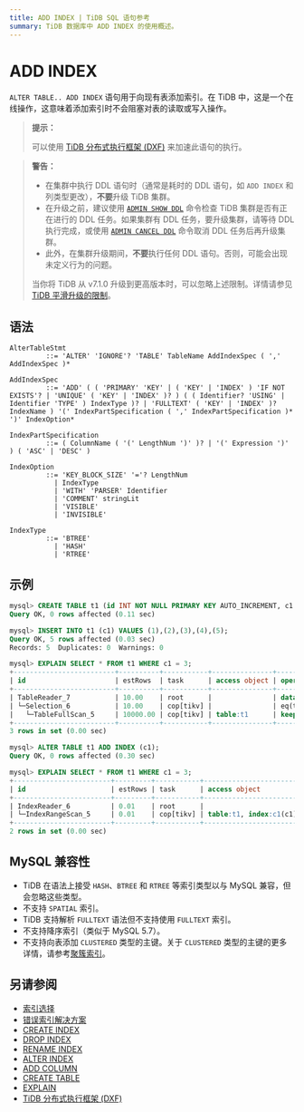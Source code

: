 ```yaml
---
title: ADD INDEX | TiDB SQL 语句参考
summary: TiDB 数据库中 ADD INDEX 的使用概述。
---
```


# ADD INDEX

`ALTER TABLE.. ADD INDEX` 语句用于向现有表添加索引。在 TiDB 中，这是一个在线操作，这意味着添加索引时不会阻塞对表的读取或写入操作。

> **提示：**
>
> 可以使用 [TiDB 分布式执行框架 (DXF)](/tidb-distributed-execution-framework.md) 来加速此语句的执行。

<CustomContent platform="tidb">

> **警告：**
>
> - 在集群中执行 DDL 语句时（通常是耗时的 DDL 语句，如 `ADD INDEX` 和列类型更改），**不要**升级 TiDB 集群。
> - 在升级之前，建议使用 [`ADMIN SHOW DDL`](/sql-statements/sql-statement-admin-show-ddl.md) 命令检查 TiDB 集群是否有正在进行的 DDL 任务。如果集群有 DDL 任务，要升级集群，请等待 DDL 执行完成，或使用 [`ADMIN CANCEL DDL`](/sql-statements/sql-statement-admin-cancel-ddl.md) 命令取消 DDL 任务后再升级集群。
> - 此外，在集群升级期间，**不要**执行任何 DDL 语句。否则，可能会出现未定义行为的问题。
>
> 当你将 TiDB 从 v7.1.0 升级到更高版本时，可以忽略上述限制。详情请参见 [TiDB 平滑升级的限制](/smooth-upgrade-tidb.md)。

</CustomContent>

## 语法

```ebnf+diagram
AlterTableStmt
         ::= 'ALTER' 'IGNORE'? 'TABLE' TableName AddIndexSpec ( ',' AddIndexSpec )*

AddIndexSpec
         ::= 'ADD' ( ( 'PRIMARY' 'KEY' | ( 'KEY' | 'INDEX' ) 'IF NOT EXISTS'? | 'UNIQUE' ( 'KEY' | 'INDEX' )? ) ( ( Identifier? 'USING' | Identifier 'TYPE' ) IndexType )? | 'FULLTEXT' ( 'KEY' | 'INDEX' )? IndexName ) '(' IndexPartSpecification ( ',' IndexPartSpecification )* ')' IndexOption*

IndexPartSpecification
         ::= ( ColumnName ( '(' LengthNum ')' )? | '(' Expression ')' ) ( 'ASC' | 'DESC' )

IndexOption
         ::= 'KEY_BLOCK_SIZE' '='? LengthNum
           | IndexType
           | 'WITH' 'PARSER' Identifier
           | 'COMMENT' stringLit
           | 'VISIBLE'
           | 'INVISIBLE'

IndexType
         ::= 'BTREE'
           | 'HASH'
           | 'RTREE'
```

## 示例

```sql
mysql> CREATE TABLE t1 (id INT NOT NULL PRIMARY KEY AUTO_INCREMENT, c1 INT NOT NULL);
Query OK, 0 rows affected (0.11 sec)

mysql> INSERT INTO t1 (c1) VALUES (1),(2),(3),(4),(5);
Query OK, 5 rows affected (0.03 sec)
Records: 5  Duplicates: 0  Warnings: 0

mysql> EXPLAIN SELECT * FROM t1 WHERE c1 = 3;
+-------------------------+----------+-----------+---------------+--------------------------------+
| id                      | estRows  | task      | access object | operator info                  |
+-------------------------+----------+-----------+---------------+--------------------------------+
| TableReader_7           | 10.00    | root      |               | data:Selection_6               |
| └─Selection_6           | 10.00    | cop[tikv] |               | eq(test.t1.c1, 3)              |
|   └─TableFullScan_5     | 10000.00 | cop[tikv] | table:t1      | keep order:false, stats:pseudo |
+-------------------------+----------+-----------+---------------+--------------------------------+
3 rows in set (0.00 sec)

mysql> ALTER TABLE t1 ADD INDEX (c1);
Query OK, 0 rows affected (0.30 sec)

mysql> EXPLAIN SELECT * FROM t1 WHERE c1 = 3;
+------------------------+---------+-----------+------------------------+---------------------------------------------+
| id                     | estRows | task      | access object          | operator info                               |
+------------------------+---------+-----------+------------------------+---------------------------------------------+
| IndexReader_6          | 0.01    | root      |                        | index:IndexRangeScan_5                      |
| └─IndexRangeScan_5     | 0.01    | cop[tikv] | table:t1, index:c1(c1) | range:[3,3], keep order:false, stats:pseudo |
+------------------------+---------+-----------+------------------------+---------------------------------------------+
2 rows in set (0.00 sec)
```

## MySQL 兼容性

* TiDB 在语法上接受 `HASH`、`BTREE` 和 `RTREE` 等索引类型以与 MySQL 兼容，但会忽略这些类型。
* 不支持 `SPATIAL` 索引。
* TiDB 支持解析 `FULLTEXT` 语法但不支持使用 `FULLTEXT` 索引。
* 不支持降序索引（类似于 MySQL 5.7）。
* 不支持向表添加 `CLUSTERED` 类型的主键。关于 `CLUSTERED` 类型的主键的更多详情，请参考[聚簇索引](/clustered-indexes.md)。

## 另请参阅

* [索引选择](/choose-index.md)
* [错误索引解决方案](/wrong-index-solution.md)
* [CREATE INDEX](/sql-statements/sql-statement-create-index.md)
* [DROP INDEX](/sql-statements/sql-statement-drop-index.md)
* [RENAME INDEX](/sql-statements/sql-statement-rename-index.md)
* [ALTER INDEX](/sql-statements/sql-statement-alter-index.md)
* [ADD COLUMN](/sql-statements/sql-statement-add-column.md)
* [CREATE TABLE](/sql-statements/sql-statement-create-table.md)
* [EXPLAIN](/sql-statements/sql-statement-explain.md)
* [TiDB 分布式执行框架 (DXF)](/tidb-distributed-execution-framework.md)
